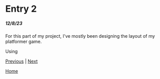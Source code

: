 # Entry 2
##### 12/8/23

For this part of my project, I've mostly been designing the layout of my platformer game.

Using 

[Previous](entry01.md) | [Next](entry03.md)

[Home](../README.md)
